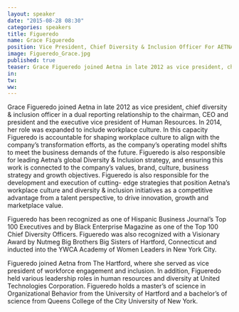 ```yaml
---
layout: speaker
date: "2015-08-28 08:30"
categories: speakers
title: Figueredo
name: Grace Figueredo
position: Vice President, Chief Diversity & Inclusion Officer For AETNA
image: Figueredo_Grace.jpg
published: true
teaser: Grace Figueredo joined Aetna in late 2012 as vice president, chief diversity & inclusion officer in a dual reporting relationship to the chairman, CEO and president and the executive vice president of Human Resources.
in:
tw:
ww: 
---
```

Grace Figueredo joined Aetna in late 2012 as vice president, chief diversity & inclusion
officer in a dual reporting relationship to the chairman, CEO and president and the
executive vice president of Human Resources. In 2014, her role was expanded to
include workplace culture. In this capacity Figueredo is accountable for shaping
workplace culture to align with the company’s transformation efforts, as the company’s
operating model shifts to meet the business demands of the future. Figueredo is also
responsible for leading Aetna’s global Diversity & Inclusion strategy, and ensuring this
work is connected to the company’s values, brand, culture, business strategy and growth
objectives. Figueredo is also responsible for the development and execution of cutting-
edge strategies that position Aetna’s workplace culture and diversity & inclusion
initiatives as a competitive advantage from a talent perspective, to drive innovation,
growth and marketplace value.

Figueredo has been recognized as one of Hispanic Business Journal’s Top 100
Executives and by Black Enterprise Magazine as one of the Top 100 Chief Diversity
Officers. Figueredo was also recognized with a Visionary Award by Nutmeg Big
Brothers Big Sisters of Hartford, Connecticut and inducted into the YWCA Academy of
Women Leaders in New York City.

Figueredo joined Aetna from The Hartford, where she served as vice president of
workforce engagement and inclusion. In addition, Figueredo held various leadership
roles in human resources and diversity at United Technologies Corporation. Figueredo
holds a master’s of science in Organizational Behavior from the University of Hartford
and a bachelor’s of science from Queens College of the City University of New York.